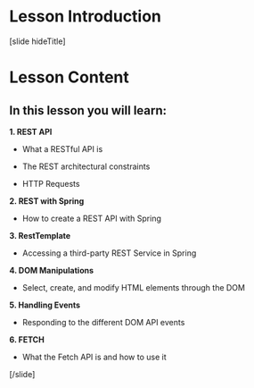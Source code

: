 # Lesson Introduction

[slide hideTitle]

# Lesson Content

## In this lesson you will learn:

**1. REST API**

- What a RESTful API is

- The REST architectural constraints

- HTTP Requests

**2. REST with Spring**

- How to create a REST API with Spring

**3. RestTemplate**

- Accessing a third-party REST Service in Spring

**4. DOM Manipulations**

- Select, create, and modify HTML elements through the DOM

**5. Handling Events**

- Responding to the different DOM API events
  
**6. FETCH**

- What the Fetch API is and how to use it

[/slide]